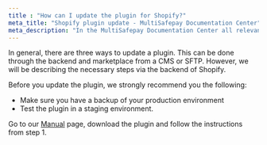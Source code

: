 ```yaml
---
title : "How can I update the plugin for Shopify?"
meta_title: "Shopify plugin update - MultiSafepay Documentation Center"
meta_description: "In the MultiSafepay Documentation Center all relevant information regarding our Plugins and API. As well as Support pages for Payment Method, Tools and General Questions. You can also find the contact details of our Support Team and Integration Team."
---
```


In general, there are three ways to update a plugin. This can be done through the backend and marketplace from a CMS or SFTP.
However, we will be describing the necessary steps via the backend of Shopify.

Before you update the plugin, we strongly recommend you the following:

* Make sure you have a backup of your production environment
* Test the plugin in a staging environment.

Go to our [Manual](/integrations/shopify/manual/) page, download the plugin and follow the instructions from step 1.